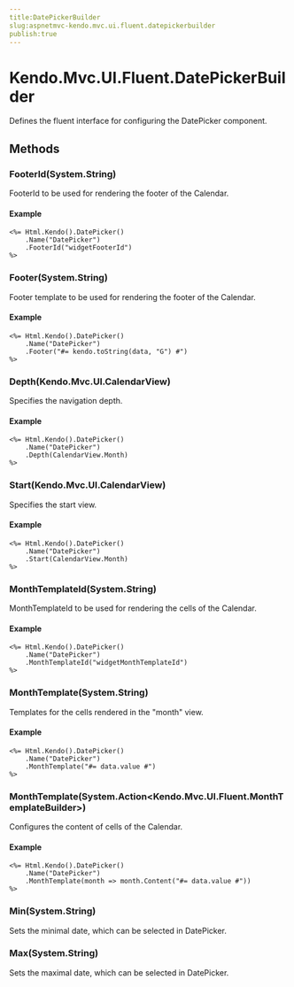 ```yaml
---
title:DatePickerBuilder
slug:aspnetmvc-kendo.mvc.ui.fluent.datepickerbuilder
publish:true
---
```


# Kendo.Mvc.UI.Fluent.DatePickerBuilder
Defines the fluent interface for configuring the DatePicker component.



## Methods

### FooterId(System.String)
FooterId to be used for rendering the footer of the Calendar.


#### Example

    <%= Html.Kendo().DatePicker()
        .Name("DatePicker")
        .FooterId("widgetFooterId")
    %>
        




### Footer(System.String)
Footer template to be used for rendering the footer of the Calendar.


#### Example

    <%= Html.Kendo().DatePicker()
        .Name("DatePicker")
        .Footer("#= kendo.toString(data, "G") #")
    %>
        




### Depth(Kendo.Mvc.UI.CalendarView)
Specifies the navigation depth.


#### Example

    <%= Html.Kendo().DatePicker()
        .Name("DatePicker")
        .Depth(CalendarView.Month)
    %>
        




### Start(Kendo.Mvc.UI.CalendarView)
Specifies the start view.


#### Example

    <%= Html.Kendo().DatePicker()
        .Name("DatePicker")
        .Start(CalendarView.Month)
    %>
        




### MonthTemplateId(System.String)
MonthTemplateId to be used for rendering the cells of the Calendar.


#### Example

    <%= Html.Kendo().DatePicker()
        .Name("DatePicker")
        .MonthTemplateId("widgetMonthTemplateId")
    %>
        




### MonthTemplate(System.String)
Templates for the cells rendered in the "month" view.


#### Example

    <%= Html.Kendo().DatePicker()
        .Name("DatePicker")
        .MonthTemplate("#= data.value #")
    %>
        




### MonthTemplate(System.Action\<Kendo.Mvc.UI.Fluent.MonthTemplateBuilder>)
Configures the content of cells of the Calendar.


#### Example

    <%= Html.Kendo().DatePicker()
        .Name("DatePicker")
        .MonthTemplate(month => month.Content("#= data.value #"))
    %>
        




### Min(System.String)
Sets the minimal date, which can be selected in DatePicker.





### Max(System.String)
Sets the maximal date, which can be selected in DatePicker.







